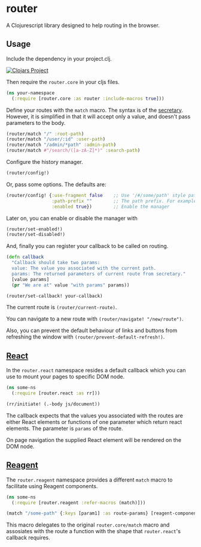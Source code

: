 # router

A Clojurescript library designed to help routing in the browser.

## Usage

Include the dependency in your project.clj.

[![Clojars Project](http://clojars.org/org.clojars.mkhoeini/router/latest-version.svg)](https://clojars.org/org.clojars.mkhoeini/router)

Then require the `router.core` in your cljs files.

```clojure
(ns your-namespace
  (:require [router.core :as router :include-macros true]))
```

Define your routes with the `match` macro. The syntax is of the [secretary](https://github.com/gf3/secretary).
However, it is simplified in that it will accept only a value, and doesn't pass parameters to the body.

```clojure
(router/match "/" :root-path)
(router/match "/user/:id" :user-path)
(router/match "/admin/*path" :admin-path)
(router/match #"/search/([a-zA-Z]*)" :search-path)
```

Configure the history manager.

```clojure
(router/config!)
```

Or, pass some options. The defaults are:

```clojure
(router/config! {:use-fragment false    ;; Use '/#/some/path' style pathes
                 :path-prefix ""        ;; The path prefix. For example "!"
                 :enabled true})        ;; Enable the manager
```

Later on, you can enable or disable the manager with

```clojure
(router/set-enabled!)
(router/set-disabled!)
```

And, finally you can register your callback to be called on routing.

```clojure
(defn callback
  "Callback should take two params:
  value: The value you associated with the current path.
  params: The returned parameters of current route from secretary."
  [value params]
  (pr "We are at" value "with params" params))

(router/set-callback! your-callback)
```

The current route is `(router/current-route)`.

You can navigate to a new route with `(router/navigate! "/new/route")`.

Also, you can prevent the default behaviour of links and buttons from refreshing the window with
`(router/prevent-default-refresh!)`.


## [React](http://facebook.github.io/react/index.html)

In the `router.react` namespace resides a default callback which you can use to mount your pages to
specific DOM node.

```clojure
(ns some-ns
  (:require [router.react :as rr]))

(rr/initiate! (.-body js/document))
```

The callback expects that the values you associated with the routes are either React elements or
functions of one parameter which return react elements. The parameter is `params` of the route.

On page navigation the supplied React element will be rendered on the DOM node.


## [Reagent](http://reagent-project.github.io/index.html)

The `router.reagent` namespace provides a different `match` macro to facilitate using Reagent
components.

```clojure
(ns some-ns
  (:require [router.reagent :refer-macros (match)]))

(match "/some-path" {:keys [param1] :as route-params} [reagent-component param1 param2 ...])
```

This macro delegates to the original `router.core/match` macro and assosiates with the route a
function with the shape that `router.react`'s callback requires.
